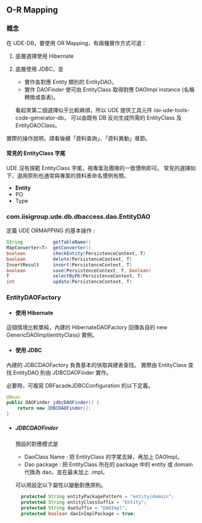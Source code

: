 ## O-R Mapping 

### 概念

在 UDE-DB，要使用 OR Mapping，有兩種實作方式可選：

1. 底層選擇使用 Hibernate
2. 底層使用 JDBC，並
   * 實作各對應 Entity 類別的 EntityDAO。
   * 實作 DAOFinder 使可由 EntityClass 取得對應 DAOImpl instance (名稱轉換或查表)。
   
   看起來第二個選擇似乎比較麻煩，所以 UDE 提供工具元件 iisi-ude-tools-code-generator-db，
   可以由既有 DB 反向生成所需的 EntityClass 及 EntityDAOClass。
   
   
實際的操作說明，請看後續「資料查詢」、「資料異動」章節。
   
#### 常見的 EntityClass 字尾

UDE 沒有規範 EntityClass 字尾，視專案及團隊的一致慣例即可。
常見的選擇如下，選用原則也通常與專案的資料表命名慣例有關。

* **Entity**
* PO
* Type

### com.iisigroup.ude.db.dbaccess.dao.EntityDAO

定義 UDE ORMAPPING 的基本操作 : 

``` java
String           getTableName()
MapConverter<T>  getConverter()
boolean          checkEntity(PersistenceContext, T)
boolean          delete(PersistenceContext, T)
InsertResult     insert(PersistenceContext, T)
boolean          save(PersistenceContext, T, boolean)
T                selectByPK(PersistenceContext, T)
int              update(PersistenceContext, T)
```


### EntityDAOFactory

* #### 使用 Hibernate

這個情境比較單純，內建的 HibernateDAOFactory 回傳各自的 new GenericDAOImpl<T>(entityClass) 實例。

* #### 使用 JDBC

內建的 JDBCDAOFactory 負責基本的快取與建表查找。
實際由 EntityClass 查找 EntityDAO 則由 JDBCDAOFinder 實作。

必要時，可複寫 DBFacadeJDBCConfiguration 的以下定義。

``` java
@Bean
public DAOFinder jdbcDAOFinder() {
    return new JDBCDAOFinder();
}
```

* ##### JDBCDAOFinder

  預設的對應模式是  
  * DaoClass Name : 把 EntityClass 的字尾去掉，再加上 DAOImpl。
  * Dao package : 把 EntityClass 所在的 package 中的 entity 或 domain 代換為 dao，並在最末加上 .impl。
  
  可以用設定以下屬性以變動對應原則。
  ``` java
    protected String entityPackagePattern = "entity|domain";
    protected String entityClassSuffix = "Entity";
    protected String daoSuffix = "DAOImpl";
    protected boolean daoInImplPackage = true;
  ```
  









